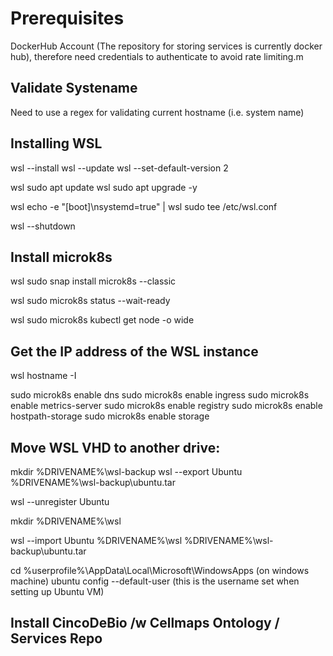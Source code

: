 # Prerequisites 
DockerHub Account (The repository for storing services is currently docker hub), therefore need credentials to authenticate to avoid rate limiting.m

## Validate Systename
<!-- Windows System Name only contains lowercase letters, numbers and hyphens -->
Need to use a regex for validating current hostname (i.e. system name)
<!-- You may need to restart the machine -->

<!-- Don't forget to wrap file-paths in quotes in case there are spaces, etc. -->

<!-- WSL --install will install Ubuntu -->
## Installing WSL
wsl --install 
wsl --update
wsl --set-default-version 2

<!-- You may need to restart the machine -->

<!-- Update Ubuntu dependencies -->
wsl sudo apt update
wsl sudo apt upgrade -y

<!-- If wsl does not launch Linux installation in new window, complete the process as normal the hit CTRL-D (to return to rest of deployment) -->

<!-- Turn on Systemd (so that snap will work) -->
<!-- have to escape newline as it's being passed via powershell -->
wsl echo -e "[boot]\\nsystemd=true" | wsl sudo tee /etc/wsl.conf
<!-- This will cause the systemd Changes to take effect -->
wsl --shutdown
<!-- You may need to restart the machine -->

<!-- Assume running on root -->
## Install microk8s
<!-- Use snap to install microk8s -->
wsl sudo snap install microk8s --classic
<!-- Wait till cluster ready -->
wsl sudo microk8s status --wait-ready
<!-- Verify it is using WSL kernel -->
wsl sudo microk8s kubectl get node -o wide

## Get the IP address of the WSL instance
<!-- Get IP address of cluster -->
<!-- needs to be done before enable ingress addon -->
wsl hostname -I

<!-- If you restart the machine or WSL this IP address may change -->
<!-- run the above command to get the new one -->

<!-- Install necessary microk8s addons -->
sudo microk8s enable dns
sudo microk8s enable ingress
sudo microk8s enable metrics-server
sudo microk8s enable registry
sudo microk8s enable hostpath-storage
sudo microk8s enable storage

<!-- This must be down after microk8s is install or the systemd config doesn't work -->
## Move WSL VHD to another drive:
<!-- Make directory to export to and export VM -->
mkdir %DRIVENAME%\wsl-backup
wsl --export Ubuntu %DRIVENAME%\wsl-backup\ubuntu.tar

<!-- unregister current Ubuntu from wsl -->
wsl --unregister Ubuntu

<!-- Make directory for storing VHD -->
mkdir %DRIVENAME%\wsl

<!-- Import the VM and set VHD dir to new directory -->
wsl --import Ubuntu %DRIVENAME%\wsl %DRIVENAME%\wsl-backup\ubuntu.tar

<!-- The newly imported Ubuntu instance will use root as user  -->
<!-- While this is conveniant for install's etc.. -->
<!-- You may want to change the defulat user profile -->
cd %userprofile%\AppData\Local\Microsoft\WindowsApps (on windows machine)
ubuntu config --default-user <username> (this is the username set when setting up Ubuntu VM)

## Install CincoDeBio /w Cellmaps Ontology / Services Repo

